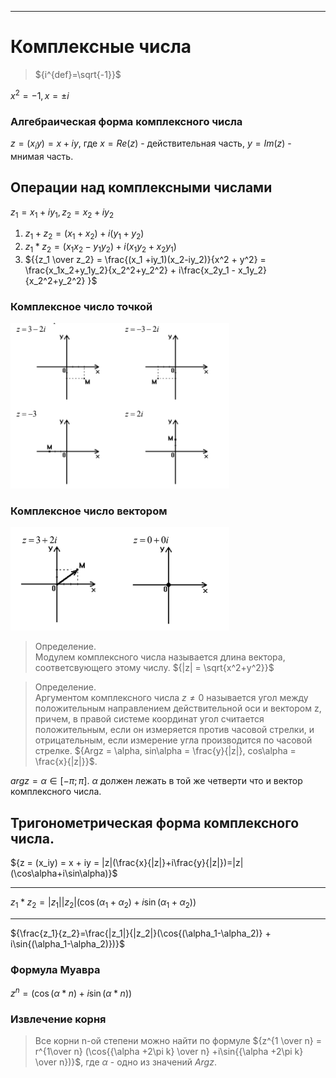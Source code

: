 
---
# Комплексные числа

> ${i^{def}=\sqrt{-1}}$

${x^2=-1, x = \pm i}$ <br>

### Алгебраическая форма комплексного числа <br>
${z = (x_iy) = x + iy}$, где ${x = Re(z)}$ - действительная часть, ${y = Im(z)}$ - мнимая часть.

## Операции над комплексными числами

${z_1 = x_1 + iy_1, z_2 = x_2 + iy_2}$<br>
1. ${z_1 + z_2 = (x_1 + x_2)+i(y_1+y_2)}$
2. ${z_1 * z_2 = (x_1x_2 - y_1y_2)+i(x_1y_2 + x_2y_1)}$ 
3. ${{z_1 \over z_2} = \frac{(x_1 +iy_1)(x_2-iy_2)}{x^2 + y^2} = \frac{x_1x_2+y_1y_2}{x_2^2+y_2^2} + i\frac{x_2y_1 - x_1y_2}{x_2^2+y_2^2} }$

### Комплексное число точкой
<img src="../../img/ph3.jpg"  width="350">

### Комплексное число вектором
<img src="../../img/ph4.jpg"  width="350">

> Определение. <br>
> Модулем комплексного числа называется длина вектора, соответсвующего этому числу.
> ${|z| = \sqrt{x^2+y^2}}$

> Определение. <br>
> Аргументом комплексного числа ${z \not ={0}}$ называется угол между положительным направлением действительной оси и вектором z, причем, в правой системе координат угол считается положительным, если он измеряется против часовой стрелки, и отрицательным, если измерение угла производится по часовой стрелке.
> ${Argz = \alpha, sin\alpha = \frac{y}{|z|}, cos\alpha = \frac{x}{|z|}}$.

${argz = \alpha \in [-\pi;\pi]}$. ${\alpha}$ должен лежать в той же четверти что и вектор комплексного числа.

## Тригонометрическая форма комплексного числа.
${z = (x_iy) = x + iy = |z|(\frac{x}{|z|}+i\frac{y}{|z|})=|z|(\cos\alpha+i\sin\alpha)}$ <br>

---

${z_1*z_2=|z_1||z_2|(\cos{(\alpha_1+\alpha_2)} + i\sin{(\alpha_1+\alpha_2)})}$ <br>

---

${\frac{z_1}{z_2}=\frac{|z_1|}{|z_2|}(\cos{(\alpha_1-\alpha_2)} + i\sin{(\alpha_1-\alpha_2)})}$

### Формула Муавра

${z^n = (\cos{(\alpha*n)} + i\sin{(\alpha*n)})}$

### Извлечение корня
> Все корни n-ой степени можно найти по формуле ${z^{1 \over n} = r^{1\over n} (\cos{{\alpha +2\pi k} \over n} +i\sin{{\alpha +2\pi k} \over n})}$, где ${\alpha}$ - одно из значений ${Argz}$.